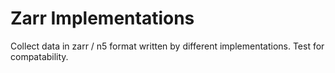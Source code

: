 # Zarr Implementations

Collect data in zarr / n5 format written by different implementations.
Test for compatability.
